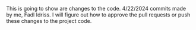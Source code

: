 This is going to show are changes to the code. 
4/22/2024 commits made by me, Fadl Idriss. I will figure out how to approve the pull requests or push these changes to the project code.
